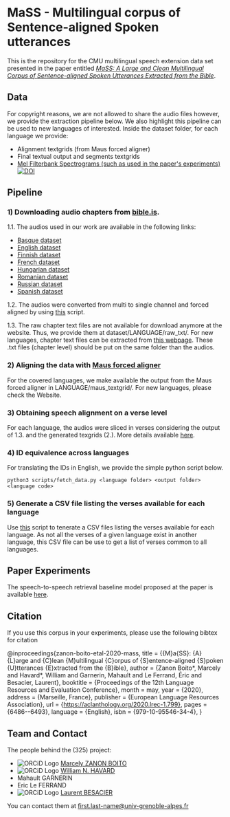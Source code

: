 # MaSS - Multilingual corpus of Sentence-aligned Spoken utterances

This is the repository for the CMU multilingual speech extension data set presented in the paper entitled *[MaSS: A Large and Clean Multilingual Corpus of Sentence-aligned Spoken
Utterances Extracted from the Bible](https://arxiv.org/pdf/1907.12895.pdf)*.

## Data
For copyright reasons, we are not allowed to share the audio files however, we provide the extraction pipeline below. We also highlight this pipeline can be used to new languages of interested.
Inside the dataset folder, for each language we provide:
- Alignment textgrids (from Maus forced aligner)
- Final textual output and segments textgrids
- [Mel Filterbank Spectrograms (such as used in the paper's experiments)](https://zenodo.org/record/3354711) [![DOI](https://zenodo.org/badge/DOI/10.5281/zenodo.3354711.svg)](https://doi.org/10.5281/zenodo.3354711)


## Pipeline

### 1) Downloading audio chapters from [bible.is](bible.is).

  1.1. The audios used in our work are available in the following links:
  - [Basque dataset](https://www.faithcomesbyhearing.com/audio-bible-resources/mp3-downloads?language=Euskara&version=EUSEABN1DA)
  - [English dataset](https://www.faithcomesbyhearing.com/audio-bible-resources/mp3-downloads?language=English&version=ENGESVN1DA)
  - [Finnish dataset](https://www.faithcomesbyhearing.com/audio-bible-resources/mp3-downloads?language=Finnish&version=FIN38VN1DA)
  - [French dataset](https://www.faithcomesbyhearing.com/audio-bible-resources/mp3-downloads?language=French&version=FRNTLSN2DA)
  - [Hungarian dataset](https://www.faithcomesbyhearing.com/audio-bible-resources/mp3-downloads?language=Hungarian&version=hunhbsn1da)
  - [Romanian dataset](https://www.faithcomesbyhearing.com/audio-bible-resources/mp3-downloads?language=Romanian&version=RONDCVN1DA)
  - [Russian dataset](https://www.faithcomesbyhearing.com/audio-bible-resources/mp3-downloads?language=Russian&version=RUSS76N2DA)
  - [Spanish dataset](https://www.faithcomesbyhearing.com/audio-bible-resources/mp3-downloads?language=Spanish&version=SPNBDAN1DA)

  1.2. The audios were converted from multi to single channel and forced aligned by using [this](https://github.com/getalp/mass-dataset/blob/master/scripts/force-align.py) script. 

  1.3. The raw chapter text files are not available for download anymore at the website. Thus, we provide them at dataset/LANGUAGE/raw_txt/. For new languages, chapter text files can be extracted from [this webpage](https://www.faithcomesbyhearing.com/audio-bibles/bible-recordings). 
  These .txt files (chapter level) should be put on the same folder than the audios.

### 2) Aligning the data with [Maus forced aligner](https://clarin.phonetik.uni-muenchen.de/BASWebServices/interface/WebMAUSBasic)
For the covered languages, we make available the output from the Maus forced aligner in LANGUAGE/maus\_textgrid/. For new languages, please check the Website.

### 3) Obtaining speech alignment on a verse level
For each language, the audios were sliced in verses considering the output of 1.3. and the generated texgrids (2.). More details available [here](https://github.com/getalp/mass-dataset/blob/master/scripts/alignment/).

### 4) ID equivalence across languages
For translating the IDs in English, we provide the simple python script below.

~~~~
python3 scripts/fetch_data.py <language folder> <output folder> <language code>
~~~~

### 5) Generate a CSV file listing the verses available for each language

Use [this](https://github.com/getalp/mass-dataset/blob/master/scripts/check-verses.py) script to tenerate a CSV files listing the verses available for each language.
As not all the verses of a given language exist in another language, this CSV file can be use to get a list of verses common to all languages.

## Paper Experiments

The speech-to-speech retrieval baseline model proposed at the paper is available [here](https://github.com/getalp/BibleNet).

## Citation

If you use this corpus in your experiments, please use the following bibtex for citation

@inproceedings{zanon-boito-etal-2020-mass,
    title = {{M}a{SS}: {A} {L}arge and {C}lean {M}ultilingual {C}orpus of {S}entence-aligned {S}poken {U}tterances {E}xtracted from the {B}ible},
    author = {Zanon Boito*, Marcely and Havard*, William and Garnerin, Mahault and Le Ferrand, Éric and Besacier, Laurent},
    booktitle = {Proceedings of the 12th Language Resources and Evaluation Conference},
    month = may,
    year = {2020},
    address = {Marseille, France},
    publisher = {European Language Resources Association},
    url = {https://aclanthology.org/2020.lrec-1.799},
    pages = {6486--6493},
    language = {English},
    isbn = {979-10-95546-34-4},
}
 
## Team and Contact

The people behind the (325) project:

* ![ORCiD Logo](https://zenodo.org/static/img/orcid.png) [Marcely ZANON BOITO](https://orcid.org/0000-0003-0134-6719)
* ![ORCiD Logo](https://zenodo.org/static/img/orcid.png) [William N. HAVARD](https://orcid.org/0000-0002-1226-4156)
* Mahault GARNERIN
* Eric Le FERRAND
* ![ORCiD Logo](https://zenodo.org/static/img/orcid.png) [Laurent BESACIER](https://orcid.org/0000-0001-7411-9125)

You can contact them at first.last-name@univ-grenoble-alpes.fr
